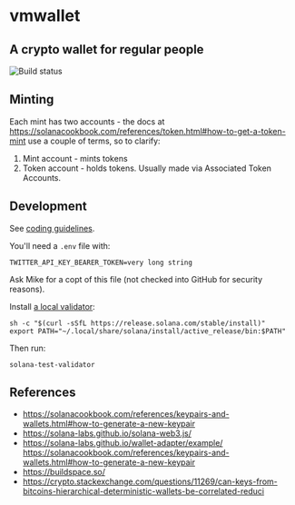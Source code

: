 # vmwallet

## A crypto wallet for regular people

![Build status](https://github.com/mikemaccana/vmwallet/actions/workflows/tests.yaml/badge.svg)

## Minting

Each mint has two accounts - the docs at https://solanacookbook.com/references/token.html#how-to-get-a-token-mint use a couple of terms, so to clarify:

1. Mint account - mints tokens
2. Token account - holds tokens. Usually made via Associated Token Accounts.

## Development

See [coding guidelines](CODING_GUIDELINES.md).

You'll need a `.env` file with:

```
TWITTER_API_KEY_BEARER_TOKEN=very long string
```

Ask Mike for a copt of this file (not checked into GitHub for security reasons).

Install [a local validator](https://solanacookbook.com/references/local-development.html#starting-a-local-validator):

```
sh -c "$(curl -sSfL https://release.solana.com/stable/install)"
export PATH="~/.local/share/solana/install/active_release/bin:$PATH"
```

Then run:

```
solana-test-validator
```

## References

- https://solanacookbook.com/references/keypairs-and-wallets.html#how-to-generate-a-new-keypair
- https://solana-labs.github.io/solana-web3.js/
- https://solana-labs.github.io/wallet-adapter/example/
  https://solanacookbook.com/references/keypairs-and-wallets.html#how-to-generate-a-new-keypair
- https://buildspace.so/
- https://crypto.stackexchange.com/questions/11269/can-keys-from-bitcoins-hierarchical-deterministic-wallets-be-correlated-reduci
